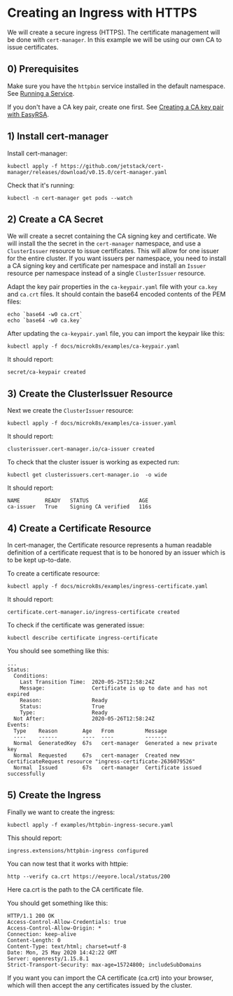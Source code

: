 # Creating an Ingress with HTTPS

We will create a secure ingress (HTTPS). The certificate management will be done with `cert-manager`. In this example we will
be using our own CA to issue certificates.

## 0) Prerequisites

Make sure you have the `httpbin` service installed in the default namespace. See [Running a Service](running-a-service.md).

If you don't have a CA key pair, create one first. See [Creating a CA key pair with EasyRSA](creating-a-ca-keypair-with-easyrsa.md).

## 1) Install cert-manager

Install cert-manager:

```shell script
kubectl apply -f https://github.com/jetstack/cert-manager/releases/download/v0.15.0/cert-manager.yaml
```

Check that it's running:

```shell script
kubectl -n cert-manager get pods --watch
```

## 2) Create a CA Secret

We will create a secret containing the CA signing key and certificate. We will install the the secret in the
`cert-manager` namespace, and use a `ClusterIssuer` resource to issue certificates. This will allow for one issuer for
the entire cluster. If you want issuers per namespace, you need to install a CA signing key and certificate per namespace
and install an `Issuer` resource per namespace instead of a single `ClusterIssuer` resource.

Adapt the key pair properties in the `ca-keypair.yaml` file with your `ca.key` and `ca.crt`
files. It should contain the base64 encoded contents of the PEM files:

```shell script
echo `base64 -w0 ca.crt`
echo `base64 -w0 ca.key`
```

After updating the `ca-keypair.yaml` file, you can import the keypair like this:

```shell script
kubectl apply -f docs/microk8s/examples/ca-keypair.yaml
```

It should report:

```
secret/ca-keypair created
```

## 3) Create the ClusterIssuer Resource

Next we create the `ClusterIssuer` resource:

```shell script
kubectl apply -f docs/microk8s/examples/ca-issuer.yaml
```

It should report:

```
clusterissuer.cert-manager.io/ca-issuer created
```

To check that the cluster issuer is working as expected run:

```shell script
kubectl get clusterissuers.cert-manager.io  -o wide
```

It should report:

```
NAME        READY   STATUS                AGE
ca-issuer   True    Signing CA verified   116s
```

## 4) Create a Certificate Resource

In cert-manager, the Certificate resource represents a human readable definition of a
certificate request that is to be honored by an issuer which is to be kept up-to-date.

To create a certificate resource:

```shell script
kubectl apply -f docs/microk8s/examples/ingress-certificate.yaml
```

It should report:

```
certificate.cert-manager.io/ingress-certificate created
```

To check if the certificate was generated issue:

```shell script
kubectl describe certificate ingress-certificate
```

You should see something like this:

```
...
Status:
  Conditions:
    Last Transition Time:  2020-05-25T12:58:24Z
    Message:               Certificate is up to date and has not expired
    Reason:                Ready
    Status:                True
    Type:                  Ready
  Not After:               2020-05-26T12:58:24Z
Events:
  Type    Reason        Age   From          Message
  ----    ------        ----  ----          -------
  Normal  GeneratedKey  67s   cert-manager  Generated a new private key
  Normal  Requested     67s   cert-manager  Created new CertificateRequest resource "ingress-certificate-2636079526"
  Normal  Issued        67s   cert-manager  Certificate issued successfully
```

## 5) Create the Ingress

Finally we want to create the ingress:

```shell script
kubectl apply -f examples/httpbin-ingress-secure.yaml
```

This should report:

```
ingress.extensions/httpbin-ingress configured
```

You can now test that it works with httpie:

```shell script
http --verify ca.crt https://eeyore.local/status/200
```

Here ca.crt is the path to the CA certificate file.

You should get something like this:

```http request
HTTP/1.1 200 OK
Access-Control-Allow-Credentials: true
Access-Control-Allow-Origin: *
Connection: keep-alive
Content-Length: 0
Content-Type: text/html; charset=utf-8
Date: Mon, 25 May 2020 14:42:22 GMT
Server: openresty/1.15.8.1
Strict-Transport-Security: max-age=15724800; includeSubDomains
```

If you want you can import the CA certificate (ca.crt) into your browser, which will then accept the any certificates issued by
the cluster.
